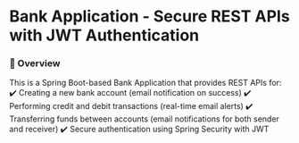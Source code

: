 # Bank Application - Secure REST APIs with JWT Authentication

### 🚀 Overview
This is a Spring Boot-based Bank Application that provides REST APIs for:
✔️ Creating a new bank account (email notification on success)
✔️ Performing credit and debit transactions (real-time email alerts)
✔️ Transferring funds between accounts (email notifications for both sender and receiver)
✔️ Secure authentication using Spring Security with JWT
